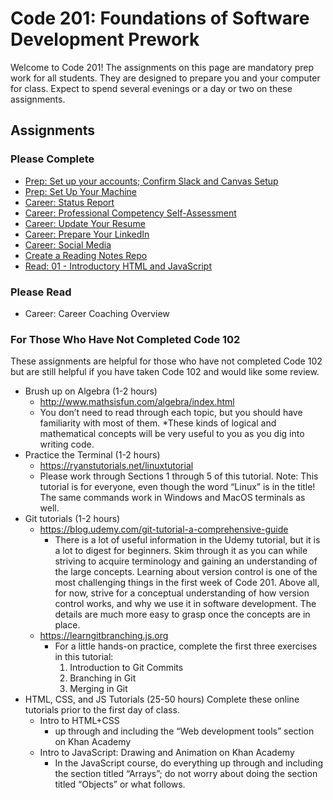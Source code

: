 # Code 201: Foundations of Software Development Prework
Welcome to Code 201! The assignments on this page are mandatory prep work for all students. They are designed to prepare you and your computer for class. Expect to spend several evenings or a day or two on these assignments.
## Assignments
### Please Complete
* [Prep: Set up your accounts; Confirm Slack and Canvas Setup](https://docs.google.com/document/d/128i_s0r7Nu2Szo5m-NhRNfM1w1ixAsA8BGzh_Qy0a7A)
* [Prep: Set Up Your Machine](https://drive.google.com/a/icreateedu.com/open?id=1hKOhvvhcGHWX81OQOz7UefQq2TmRpyuN5fotCDogk4o)
* [Career: Status Report](https://codefellows.github.io/common_curriculum/career_coaching/201/status-report)
* [Career: Professional Competency Self-Assessment](https://docs.google.com/forms/d/e/1FAIpQLSenWXMwGGjzgDsXwCi3hw0eJ4oLNPMbdJIP1OGdULMrpYQn9w/viewform)
* [Career: Update Your Resume](https://codefellows.github.io/common_curriculum/career_coaching/201/update-your-resume)
* [Career: Prepare Your LinkedIn](https://codefellows.github.io/common_curriculum/career_coaching/201/prepare-your-linkedin)
* [Career: Social Media](https://codefellows.github.io/common_curriculum/career_coaching/201/prepare-your-social-media)
* [Create a Reading Notes Repo](https://codefellows.github.io/code-201-guide/curriculum/class-01/lab-a)
* [Read: 01 - Introductory HTML and JavaScript](https://codefellows.github.io/common_curriculum/readings_and_reflections/discussion_submission)
### Please Read
* Career: Career Coaching Overview
### For Those Who Have Not Completed Code 102
These assignments are helpful for those who have not completed Code 102 but are still helpful if you have taken Code 102 and would like some review.
* Brush up on Algebra (1-2 hours)
  * http://www.mathsisfun.com/algebra/index.html
  * You don’t need to read through each topic, but you should have familiarity with most of them.
  *These kinds of logical and mathematical concepts will be very useful to you as you dig into writing code.
* Practice the Terminal (1-2 hours)
  * https://ryanstutorials.net/linuxtutorial
  * Please work through Sections 1 through 5 of this tutorial. Note: This tutorial is for everyone, even though the word “Linux” is in the title! The same commands work in Windows and MacOS terminals as well.
* Git tutorials (1-2 hours)
  * https://blog.udemy.com/git-tutorial-a-comprehensive-guide
    * There is a lot of useful information in the Udemy tutorial, but it is a lot to digest for beginners. Skim through it as you can while striving to acquire terminology and gaining an understanding of the large concepts. Learning about version control is one of the most challenging things in the first week of Code 201. Above all, for now, strive for a conceptual understanding of how version control works, and why we use it in software development. The details are much more easy to grasp once the concepts are in place.
  * https://learngitbranching.js.org
    * For a little hands-on practice, complete the first three exercises in this tutorial:
      1. Introduction to Git Commits
      2. Branching in Git
      3. Merging in Git
* HTML, CSS, and JS Tutorials (25-50 hours) Complete these online tutorials prior to the first day of class.
  * Intro to HTML+CSS
    * up through and including the “Web development tools” section on Khan Academy
  * Intro to JavaScript: Drawing and Animation on Khan Academy
    * In the JavaScript course, do everything up through and including the section titled “Arrays”; do not worry about doing the section titled “Objects” or what follows.

